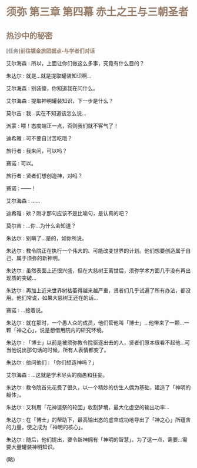 # **<font style="color:#967c68;">须弥 第三章 第四幕 赤土之王与三朝圣者</font>**
## **<font style="color:#967c68;">热沙中的秘密</font>**

**<font style="color:#888888;">[任务]</font><font style="color:rgba(150,124,104,1);">前往镀金旅团据点-与学者们对话</font>**

艾尔海森 : 所以，上面让你们做这么多事，究竟有什么目的？

朱达尔 : 就是…就是提取罐装知识啊…

艾尔海森 : 别装傻，你知道我在问什么。

艾尔海森 : 提取神明罐装知识，下一步是什么？

莫尔吉 : 我…实在不知道该怎么说…

派蒙 : 喂！态度端正一点，否则我们就不客气了！

迪希雅 : 可不要自讨苦吃哦？

旅行者 : 我来问，可以吗？

赛诺 : 可以。

旅行者 : 贤者们想创造神，对吗？

赛诺 : ——！

艾尔海森 : ……

迪希雅 : 欸？刚才那句应该不是比喻句，是认真的吧？

莫尔吉 : …你…为什么会知道？

朱达尔 : 别瞒了…是的，如你所说。

朱达尔 : 教令院正在执行一个伟大的、可能改变世界的计划。他们想要创造属于自己、属于须弥的新神明。

朱达尔 : 虽然表面上还很兴盛，但在大慈树王离世后，须弥学术方面几乎没有再出现质的突破…

朱达尔 : 再加上近来世界树枯萎得越来越严重，贤者们几乎试遍了所有办法，都没用。他们常说，如果大慈树王还在的话…

赛诺 : …接着说。

朱达尔 : 就在那时，一个愚人众的成员，他们管他叫「博士」…他带来了一颗…一颗「神之心」，说是想借用院内的研究环境。

朱达尔 : 「博士」以前是被须弥教令院驱逐出去的人，贤者们原本很看不起他…可当他说出那句话的时候，所有人表情都变了。

朱达尔 : 他问他们 : 「你们想造神吗？」

艾尔海森 : …这就是学术尽头的痴愚和狂妄。

朱达尔 : 教令院首先花费了很久，以一个精妙的仿生人偶为基础，建造了「神明的躯体」。

朱达尔 : 又利用「花神诞祭的轮回」收割梦境，最大化虚空的输出功率…

朱达尔 : 在「博士」的帮助下，最高输出态的虚空成功地导出了「神之心」所蕴含的力量，使之成为「神明的核心」。

朱达尔 : 随后，他们提出，要令新神拥有「神明的智慧」。为了这一点，需要…需要大量罐装神明知识。

(略)





